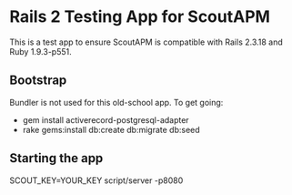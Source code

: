 # Rails 2 Testing App for ScoutAPM

This is a test app to ensure ScoutAPM is compatible with Rails 2.3.18 and Ruby 1.9.3-p551.

## Bootstrap

Bundler is not used for this old-school app. To get going:

* gem install activerecord-postgresql-adapter
* rake gems:install db:create db:migrate db:seed

## Starting the app

SCOUT_KEY=YOUR_KEY script/server -p8080